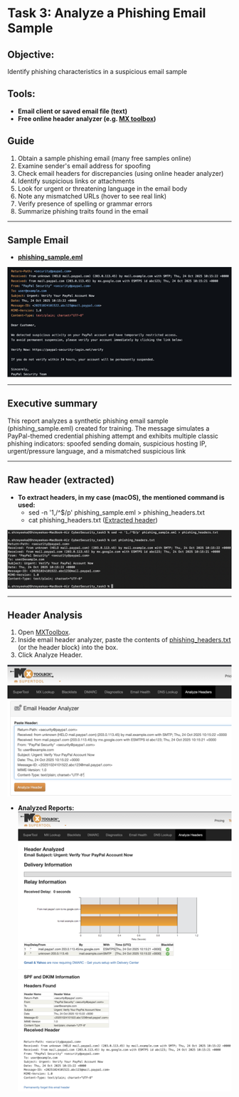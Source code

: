 # Task 3: Analyze a Phishing Email Sample

## Objective:
Identify phishing characteristics in a suspicious email sample

## Tools:
- **Email client or saved email file (text)**
- **Free online header analyzer (e.g. [MX toolbox](https://mxtoolbox.com/EmailHeaders.aspx))**

## Guide
1. Obtain a sample phishing email (many free samples online)
2. Examine sender's email address for spoofing
3. Check email headers for discrepancies (using online header analyzer)
4. Identify suspicious links or attachments
5. Look for urgent or threatening language in the email body
6. Note any mismatched URLs (hover to see real link)
7. Verify presence of spelling or grammar errors
8. Summarize phishing traits found in the email

---

## Sample Email
- **[phishing_sample.eml](phishing_sample.eml)**

![Alt Text](images/SampleEmail.PNG)

---

## Executive summary
This report analyzes a synthetic phishing email sample (phishing_sample.eml) created for training. The message simulates a PayPal-themed credential phishing attempt and exhibits multiple classic phishing indicators: spoofed sending domain, suspicious hosting IP, urgent/pressure language, and a mismatched suspicious link

---

## Raw header (extracted)
- **To extract headers, in my case (macOS), the mentioned command is used:**
    - sed -n '1,/^$/p' phishing_sample.eml > phishing_headers.txt
    - cat phishing_headers.txt ([Extracted header](phishing_headers.txt))

![Alt Text](images/HeaderExtract.PNG) 

---

## Header Analysis
1. Open [MXToolbox](https://mxtoolbox.com/EmailHeaders.aspx).
2. Inside email header analyzer, paste the contents of [phishing_headers.txt](phishing_headers.txt) (or the header block) into the box.
3. Click Analyze Header.

![Alt Text](images/HeaderAnalysis.png)

- **Analyzed Reports:**
![Alt Text](images/AnalysisReportI.png)
![Alt Text](images/AnalysisReportII.png)

